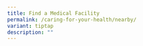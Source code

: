 ```yaml
---
title: Find a Medical Facility
permalink: /caring-for-your-health/nearby/
variant: tiptap
description: ""
---
```

